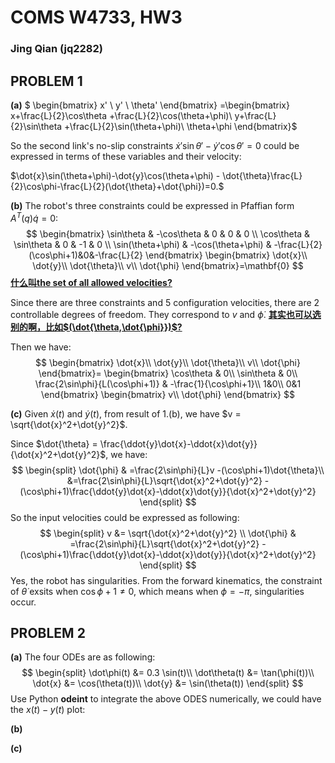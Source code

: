 # COMS W4733, HW3

### Jing Qian (jq2282)

## PROBLEM 1

**(a)** $ \begin{bmatrix}
x' \\
y' \\
\theta' 
\end{bmatrix}  =\begin{bmatrix}
x+\frac{L}{2}\cos\theta +\frac{L}{2}\cos(\theta+\phi)\\
y+\frac{L}{2}\sin\theta +\frac{L}{2}\sin(\theta+\phi)\\
\theta+\phi 
\end{bmatrix}​$

So the second link's no-slip constraints $\dot{x}'\sin\theta'-\dot{y}'\cos\theta' =0$ could be expressed in terms of these variables and their velocity:

$\dot{x}\sin(\theta+\phi)-\dot{y}\cos(\theta+\phi) - \dot{\theta}\frac{L}{2}\cos\phi-\frac{L}{2}(\dot{\theta}+\dot{\phi})=0.​$



**(b)** The robot's three constraints could be expressed in Pfaffian form $A^T(q)\dot{q} = 0$:
$$
\begin{bmatrix} 
\sin\theta & -\cos\theta & 0 & 0 & 0 \\
\cos\theta & \sin\theta & 0 & -1 & 0 \\
\sin(\theta+\phi) & -\cos(\theta+\phi) & -\frac{L}{2}(\cos\phi+1)&0&-\frac{L}{2}
\end{bmatrix}
\begin{bmatrix}
\dot{x}\\
\dot{y}\\
\dot{\theta}\\
v\\
\dot{\phi}
\end{bmatrix}=\mathbf{0}
$$
**<u>什么叫the set of all allowed velocities?</u>**

Since there are three constraints and 5 configuration velocities, there are 2 controllable degrees of freedom. They correspond to $v$ and $\dot{\phi}$. <u>**其实也可以选别的啊，比如$(\dot{\theta,\dot{\phi}})$?</u>**

Then we have:
$$
\begin{bmatrix}
\dot{x}\\
\dot{y}\\
\dot{\theta}\\
v\\
\dot{\phi}
\end{bmatrix}=
\begin{bmatrix}
\cos\theta & 0\\
\sin\theta & 0\\
\frac{2\sin\phi}{L(\cos\phi+1)} & -\frac{1}{\cos\phi+1}\\
1&0\\
0&1
\end{bmatrix}
\begin{bmatrix}
v\\
\dot{\phi}
\end{bmatrix}
$$


**(c)** Given $\dot{x}(t)​$ and $\dot{y}(t)​$, from result of 1.(b), we have $v = \sqrt{\dot{x}^2+\dot{y}^2}​$.

Since $\dot{\theta} = \frac{\ddot{y}\dot{x}-\ddot{x}\dot{y}}{\dot{x}^2+\dot{y}^2}​$, we have:
$$
\begin{split}
\dot{\phi} & =\frac{2\sin\phi}{L}v -(\cos\phi+1)\dot{\theta}\\
&=\frac{2\sin\phi}{L}\sqrt{\dot{x}^2+\dot{y}^2} - (\cos\phi+1)\frac{\ddot{y}\dot{x}-\ddot{x}\dot{y}}{\dot{x}^2+\dot{y}^2}
\end{split}
$$
So the input velocities could be expressed as following:
$$
\begin{split}
v &= \sqrt{\dot{x}^2+\dot{y}^2} \\
\dot{\phi} & =\frac{2\sin\phi}{L}\sqrt{\dot{x}^2+\dot{y}^2} - (\cos\phi+1)\frac{\ddot{y}\dot{x}-\ddot{x}\dot{y}}{\dot{x}^2+\dot{y}^2}
\end{split}
$$
Yes, the robot has singularities. From the forward kinematics, the constraint of $\dot{\theta}$ exsits when $\cos\phi+1 \neq 0$, which means when $\phi=-\pi$, singularities occur.



## PROBLEM 2

**(a)** The four ODEs are as following:
$$
\begin{split}
\dot\phi(t) &= 0.3 \sin(t)\\
\dot\theta(t) &= \tan(\phi(t))\\
\dot{x} &= \cos(\theta(t))\\
\dot{y} &= \sin(\theta(t))
\end{split}
$$
Use Python **odeint** to integrate the above ODES numerically, we could have the $x(t)-y(t)$ plot:



**(b)**



**(c)**

